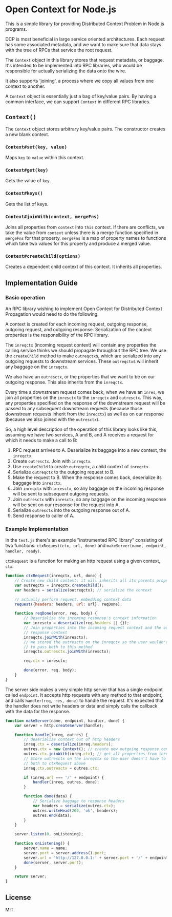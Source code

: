# Open Context for Node.js

This is a simple library for providing Distributed Context Problem
in Node.js programs.

DCP is most beneficial in large service oriented architectures. Each request
has some associated metadata, and we want to make sure that data stays with
the tree of RPCs that service the root request.

The `Context` object in this library stores that request metadata, or baggage.
It's intended to be implemented into RPC libraries, who would be responsible
for actually serializing the data onto the wire.

It also supports 'joining', a process where we copy all values from one
context to another.

A `Context` object is essentially just a bag of key/value pairs. By having a
common interface, we can support `Context` in different RPC libraries.

## `Context()`

The `Context` object stores arbitrary key/value pairs. The constructor creates
a new blank context.

### `Context#set(key, value)`

Maps `key` to `value` within this context.

### `Context#get(key)`

Gets the value of `key`.

### `Context#keys()`

Gets the list of keys.

### `Context#joinWith(context, mergeFns)`

Joins all properties from `context` into `this` context. If there are 
conflicts, we take the value from `context` unless there is a merge function
specified in `mergeFns` for that property. `mergeFns` is a map of property 
names to functions which take two values for this property and produce a merged
value.

### `Context#createChild(options)`

Creates a dependent child context of this context. It inherits all properties.

## Implementation Guide

### Basic operation

An RPC library wishing to implement Open Context for Distributed Context
Propagation would need to do the following.

A context is created for each incoming request, outgoing response, outgoing
request, and outgoing response. Serialization of the context properties is the
responsibility of the RPC library.

The `inreqctx` (incoming request context) will contain any properties the 
calling service thinks we should propagate throughout the RPC tree. We use
the `createChild` method to make `outreqctx`s, which are serialized into any
outgoing requests to downstream services. These `outreqctx`s will inherit any 
baggage on the `inreqctx`.

We also have an `outresctx`, or the properties that we want to be on our
outgoing response. This also inherits from the `inreqctx`.

Every time a downstream request comes back, when we have an `inres`, we join
all properties on the `inresctx` to the `inreqctx` and `outresctx`. This way,
any properties specified on the response of the downstream request will be
passed to any subsequent downstream requests (because those downstream requests
inherit from the `inreqctx`) as well as on our response (because we also joined
with the `outresctx`).

So, a high level description of the operation of this library looks like this,
assuming we have two services, A and B, and A receives a request for which it
needs to make a call to B:

1. RPC request arrives to A. Deserialize its baggage into a new context, 
   the `inreqctx`.
2. Create `outresctx`. Join with `inreqctx`.
3. Use `createChild` to create `outreqctx`, a child context of `inreqctx`.
4. Serialize `outreqctx` to the outgoing request to B.
5. Make the request to B. When the response comes back, deserialize its
   baggage into `inresctx`.
6. Join `inreqctx` with `inresctx`, so any baggage on the incoming response 
   will be sent to subsequent outgoing requests.
7. Join `outresctx` with `inresctx`, so any baggage on the incoming
   response will be sent on our response for the request into A.
8. Serialize `outresctx` into the outgoing response out of A.
9. Send response to caller of A.

### Example Implementation

In the `test.js` there's an example "instrumented RPC library" consisting of
two functions: `ctxRequest(ctx, url, done)` and 
`makeServer(name, endpoint, handler, ready)`.

`ctxRequest` is a function for making an http request using a given context,
`ctx`:

```javascript
function ctxRequest(inreqctx, url, done) {
    // Create new child context; it will inherits all its parents properties
    var outreqctx = inreqctx.createChild(); 
    var headers = serialize(outreqctx); // serialize the context

    // actually perform request, embedding context data
    request({headers: headers, url: url}, reqDone);

    function reqDone(error, req, body) {
        // Deserialize the incoming response's context information
        var inresctx = deserialize(req.headers || {});
        // Join properties into the incoming request context and the outgoing
        // response context
        inreqctx.joinWith(inresctx);
        // We stored the outresctx on the inreqctx so the user wouldn't have
        // to pass both to this method
        inreqctx.outresctx.joinWith(inresctx);

        req.ctx = inresctx;

        done(error, req, body);
    }
}
```

The server side makes a very simple http server that has a single endpoint
called `endpoint`. It accepts http requests with any method to that endpoint,
and calls `handler(req, res, done)` to handle the request. It's expected that
the handler does not write headers or data and simply calls the callback with
the data for the response.

```javascript
function makeServer(name, endpoint, handler, done) {
    var server = http.createServer(handle);

    function handle(inreq, outres) {
        // deserialize context out of http headers
        inreq.ctx = deserialize(inreq.headers);
        outres.ctx = new Context(); // create new outgoing response context
        outres.ctx.joinWith(inreq.ctx); // get all properties from inreq
        // Store outresctx on the inreqctx so the user doesn't have to pass
        // both to ctxRequest above
        inreq.ctx.outresctx = outres.ctx;

        if (inreq.url === '/' + endpoint) {
            handler(inreq, outres, done);
        }

        function done(data) {
            // Serialize baggage to response headers
            var headers = serialize(outres.ctx);
            outres.writeHead(200, 'ok', headers);
            outres.end(data);
        }
    }

    server.listen(0, onListening);

    function onListening() {
        server.name = name;
        server.port = server.address().port;
        server.url = 'http://127.0.0.1:' + server.port + '/' + endpoint;
        done(server, server.port);
    }

    return server;
}
```

## License

MIT.
